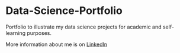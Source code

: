 # Data-Science-Portfolio

Portfolio to illustrate my data science projects for academic and self-learning purposes.

More information about me is on [LinkedIn](https://linkedin.com/in/sukhrat-arziyev-855a26137/)
